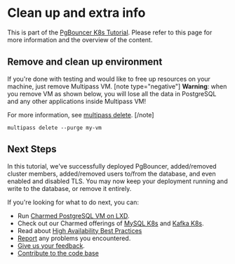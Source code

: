 # Clean up and extra info

This is part of the [PgBouncer K8s Tutorial](/t/12251). Please refer to this page for more information and the overview of the content.

## Remove and clean up environment

If you're done with testing and would like to free up resources on your machine, just remove Multipass VM.
[note type="negative"]
**Warning**: when you remove VM as shown below, you will lose all the data in PostgreSQL and any other applications inside Multipass VM!

For more information, see [multipass delete](https://multipass.run/docs/delete-command).
[/note]

```shell
multipass delete --purge my-vm
```

## Next Steps
In this tutorial, we've successfully deployed PgBouncer, added/removed cluster members, added/removed users to/from the database, and even enabled and disabled TLS. You may now keep your deployment running and write to the database, or remove it entirely. 

If you're looking for what to do next, you can:
- Run [Charmed PostgreSQL VM on LXD](https://github.com/canonical/postgresql-operator).
- Check out our Charmed offerings of [MySQL K8s](https://charmhub.io/mysql-k8s) and [Kafka K8s](https://charmhub.io/kafka-k8s?channel=edge).
- Read about [High Availability Best Practices](https://canonical.com/blog/database-high-availability)
- [Report](https://github.com/canonical/pgbouncer-k8s-operator/issues) any problems you encountered.
- [Give us your feedback](https://chat.charmhub.io/charmhub/channels/data-platform).
- [Contribute to the code base](https://github.com/canonical/pgbouncer-k8s-operator)